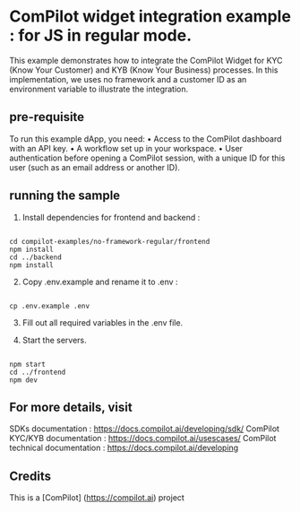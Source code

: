 ComPilot widget integration example : for JS in regular mode.
===========================================================

This example demonstrates how to integrate the ComPilot Widget for KYC (Know Your Customer) and KYB (Know Your Business) processes. In this implementation, we uses no framework and a customer ID as an environment variable to illustrate the integration.

## pre-requisite

To run this example dApp, you need:
 • Access to the ComPilot dashboard with an API key.
 • A workflow set up in your workspace.
 • User authentication before opening a ComPilot session, with a unique ID for this user (such as an email address or another ID).

## running the sample

1. Install dependencies for frontend and backend :

~~~~

cd compilot-examples/no-framework-regular/frontend 
npm install
cd ../backend
npm install

~~~~

2) Copy .env.example and rename it to .env :

~~~~

cp .env.example .env 

~~~~

3) Fill out all required variables in the .env file.

4) Start the servers.

~~~~

npm start
cd ../frontend
npm dev

~~~~

## For more details, visit

SDKs documentation : <https://docs.compilot.ai/developing/sdk/>
ComPilot KYC/KYB documentation : <https://docs.compilot.ai/usescases/>
ComPilot technical documentation :   <https://docs.compilot.ai/developing>

## Credits

This is a [ComPilot] (<https://compilot.ai>) project
